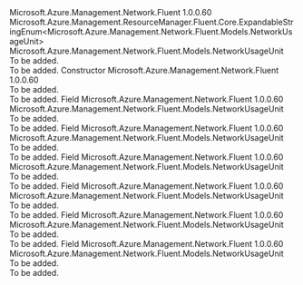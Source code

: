 <Type Name="NetworkUsageUnit" FullName="Microsoft.Azure.Management.Network.Fluent.Models.NetworkUsageUnit">
  <TypeSignature Language="C#" Value="public class NetworkUsageUnit : Microsoft.Azure.Management.ResourceManager.Fluent.Core.ExpandableStringEnum&lt;Microsoft.Azure.Management.Network.Fluent.Models.NetworkUsageUnit&gt;" />
  <TypeSignature Language="ILAsm" Value=".class public auto ansi beforefieldinit NetworkUsageUnit extends Microsoft.Azure.Management.ResourceManager.Fluent.Core.ExpandableStringEnum`1&lt;class Microsoft.Azure.Management.Network.Fluent.Models.NetworkUsageUnit&gt;" />
  <TypeSignature Language="DocId" Value="T:Microsoft.Azure.Management.Network.Fluent.Models.NetworkUsageUnit" />
  <TypeSignature Language="VB.NET" Value="Public Class NetworkUsageUnit&#xA;Inherits ExpandableStringEnum(Of NetworkUsageUnit)" />
  <TypeSignature Language="F#" Value="type NetworkUsageUnit = class&#xA;    inherit ExpandableStringEnum&lt;NetworkUsageUnit&gt;" />
  <AssemblyInfo>
    <AssemblyName>Microsoft.Azure.Management.Network.Fluent</AssemblyName>
    <AssemblyVersion>1.0.0.60</AssemblyVersion>
  </AssemblyInfo>
  <Base>
    <BaseTypeName>Microsoft.Azure.Management.ResourceManager.Fluent.Core.ExpandableStringEnum&lt;Microsoft.Azure.Management.Network.Fluent.Models.NetworkUsageUnit&gt;</BaseTypeName>
    <BaseTypeArguments>
      <BaseTypeArgument TypeParamName="!0">Microsoft.Azure.Management.Network.Fluent.Models.NetworkUsageUnit</BaseTypeArgument>
    </BaseTypeArguments>
  </Base>
  <Interfaces />
  <Docs>
    <summary>To be added.</summary>
    <remarks>To be added.</remarks>
  </Docs>
  <Members>
    <Member MemberName=".ctor">
      <MemberSignature Language="C#" Value="public NetworkUsageUnit ();" />
      <MemberSignature Language="ILAsm" Value=".method public hidebysig specialname rtspecialname instance void .ctor() cil managed" />
      <MemberSignature Language="DocId" Value="M:Microsoft.Azure.Management.Network.Fluent.Models.NetworkUsageUnit.#ctor" />
      <MemberSignature Language="VB.NET" Value="Public Sub New ()" />
      <MemberType>Constructor</MemberType>
      <AssemblyInfo>
        <AssemblyName>Microsoft.Azure.Management.Network.Fluent</AssemblyName>
        <AssemblyVersion>1.0.0.60</AssemblyVersion>
      </AssemblyInfo>
      <Parameters />
      <Docs>
        <summary>To be added.</summary>
        <remarks>To be added.</remarks>
      </Docs>
    </Member>
    <Member MemberName="Bytes">
      <MemberSignature Language="C#" Value="public static readonly Microsoft.Azure.Management.Network.Fluent.Models.NetworkUsageUnit Bytes;" />
      <MemberSignature Language="ILAsm" Value=".field public static initonly class Microsoft.Azure.Management.Network.Fluent.Models.NetworkUsageUnit Bytes" />
      <MemberSignature Language="DocId" Value="F:Microsoft.Azure.Management.Network.Fluent.Models.NetworkUsageUnit.Bytes" />
      <MemberSignature Language="VB.NET" Value="Public Shared ReadOnly Bytes As NetworkUsageUnit " />
      <MemberSignature Language="F#" Value=" staticval mutable Bytes : Microsoft.Azure.Management.Network.Fluent.Models.NetworkUsageUnit" Usage="Microsoft.Azure.Management.Network.Fluent.Models.NetworkUsageUnit.Bytes" />
      <MemberType>Field</MemberType>
      <AssemblyInfo>
        <AssemblyName>Microsoft.Azure.Management.Network.Fluent</AssemblyName>
        <AssemblyVersion>1.0.0.60</AssemblyVersion>
      </AssemblyInfo>
      <ReturnValue>
        <ReturnType>Microsoft.Azure.Management.Network.Fluent.Models.NetworkUsageUnit</ReturnType>
      </ReturnValue>
      <Docs>
        <summary>To be added.</summary>
        <remarks>To be added.</remarks>
      </Docs>
    </Member>
    <Member MemberName="BytesPerSecond">
      <MemberSignature Language="C#" Value="public static readonly Microsoft.Azure.Management.Network.Fluent.Models.NetworkUsageUnit BytesPerSecond;" />
      <MemberSignature Language="ILAsm" Value=".field public static initonly class Microsoft.Azure.Management.Network.Fluent.Models.NetworkUsageUnit BytesPerSecond" />
      <MemberSignature Language="DocId" Value="F:Microsoft.Azure.Management.Network.Fluent.Models.NetworkUsageUnit.BytesPerSecond" />
      <MemberSignature Language="VB.NET" Value="Public Shared ReadOnly BytesPerSecond As NetworkUsageUnit " />
      <MemberSignature Language="F#" Value=" staticval mutable BytesPerSecond : Microsoft.Azure.Management.Network.Fluent.Models.NetworkUsageUnit" Usage="Microsoft.Azure.Management.Network.Fluent.Models.NetworkUsageUnit.BytesPerSecond" />
      <MemberType>Field</MemberType>
      <AssemblyInfo>
        <AssemblyName>Microsoft.Azure.Management.Network.Fluent</AssemblyName>
        <AssemblyVersion>1.0.0.60</AssemblyVersion>
      </AssemblyInfo>
      <ReturnValue>
        <ReturnType>Microsoft.Azure.Management.Network.Fluent.Models.NetworkUsageUnit</ReturnType>
      </ReturnValue>
      <Docs>
        <summary>To be added.</summary>
        <remarks>To be added.</remarks>
      </Docs>
    </Member>
    <Member MemberName="Count">
      <MemberSignature Language="C#" Value="public static readonly Microsoft.Azure.Management.Network.Fluent.Models.NetworkUsageUnit Count;" />
      <MemberSignature Language="ILAsm" Value=".field public static initonly class Microsoft.Azure.Management.Network.Fluent.Models.NetworkUsageUnit Count" />
      <MemberSignature Language="DocId" Value="F:Microsoft.Azure.Management.Network.Fluent.Models.NetworkUsageUnit.Count" />
      <MemberSignature Language="VB.NET" Value="Public Shared ReadOnly Count As NetworkUsageUnit " />
      <MemberSignature Language="F#" Value=" staticval mutable Count : Microsoft.Azure.Management.Network.Fluent.Models.NetworkUsageUnit" Usage="Microsoft.Azure.Management.Network.Fluent.Models.NetworkUsageUnit.Count" />
      <MemberType>Field</MemberType>
      <AssemblyInfo>
        <AssemblyName>Microsoft.Azure.Management.Network.Fluent</AssemblyName>
        <AssemblyVersion>1.0.0.60</AssemblyVersion>
      </AssemblyInfo>
      <ReturnValue>
        <ReturnType>Microsoft.Azure.Management.Network.Fluent.Models.NetworkUsageUnit</ReturnType>
      </ReturnValue>
      <Docs>
        <summary>To be added.</summary>
        <remarks>To be added.</remarks>
      </Docs>
    </Member>
    <Member MemberName="CountsPerSecond">
      <MemberSignature Language="C#" Value="public static readonly Microsoft.Azure.Management.Network.Fluent.Models.NetworkUsageUnit CountsPerSecond;" />
      <MemberSignature Language="ILAsm" Value=".field public static initonly class Microsoft.Azure.Management.Network.Fluent.Models.NetworkUsageUnit CountsPerSecond" />
      <MemberSignature Language="DocId" Value="F:Microsoft.Azure.Management.Network.Fluent.Models.NetworkUsageUnit.CountsPerSecond" />
      <MemberSignature Language="VB.NET" Value="Public Shared ReadOnly CountsPerSecond As NetworkUsageUnit " />
      <MemberSignature Language="F#" Value=" staticval mutable CountsPerSecond : Microsoft.Azure.Management.Network.Fluent.Models.NetworkUsageUnit" Usage="Microsoft.Azure.Management.Network.Fluent.Models.NetworkUsageUnit.CountsPerSecond" />
      <MemberType>Field</MemberType>
      <AssemblyInfo>
        <AssemblyName>Microsoft.Azure.Management.Network.Fluent</AssemblyName>
        <AssemblyVersion>1.0.0.60</AssemblyVersion>
      </AssemblyInfo>
      <ReturnValue>
        <ReturnType>Microsoft.Azure.Management.Network.Fluent.Models.NetworkUsageUnit</ReturnType>
      </ReturnValue>
      <Docs>
        <summary>To be added.</summary>
        <remarks>To be added.</remarks>
      </Docs>
    </Member>
    <Member MemberName="Percent">
      <MemberSignature Language="C#" Value="public static readonly Microsoft.Azure.Management.Network.Fluent.Models.NetworkUsageUnit Percent;" />
      <MemberSignature Language="ILAsm" Value=".field public static initonly class Microsoft.Azure.Management.Network.Fluent.Models.NetworkUsageUnit Percent" />
      <MemberSignature Language="DocId" Value="F:Microsoft.Azure.Management.Network.Fluent.Models.NetworkUsageUnit.Percent" />
      <MemberSignature Language="VB.NET" Value="Public Shared ReadOnly Percent As NetworkUsageUnit " />
      <MemberSignature Language="F#" Value=" staticval mutable Percent : Microsoft.Azure.Management.Network.Fluent.Models.NetworkUsageUnit" Usage="Microsoft.Azure.Management.Network.Fluent.Models.NetworkUsageUnit.Percent" />
      <MemberType>Field</MemberType>
      <AssemblyInfo>
        <AssemblyName>Microsoft.Azure.Management.Network.Fluent</AssemblyName>
        <AssemblyVersion>1.0.0.60</AssemblyVersion>
      </AssemblyInfo>
      <ReturnValue>
        <ReturnType>Microsoft.Azure.Management.Network.Fluent.Models.NetworkUsageUnit</ReturnType>
      </ReturnValue>
      <Docs>
        <summary>To be added.</summary>
        <remarks>To be added.</remarks>
      </Docs>
    </Member>
    <Member MemberName="Seconds">
      <MemberSignature Language="C#" Value="public static readonly Microsoft.Azure.Management.Network.Fluent.Models.NetworkUsageUnit Seconds;" />
      <MemberSignature Language="ILAsm" Value=".field public static initonly class Microsoft.Azure.Management.Network.Fluent.Models.NetworkUsageUnit Seconds" />
      <MemberSignature Language="DocId" Value="F:Microsoft.Azure.Management.Network.Fluent.Models.NetworkUsageUnit.Seconds" />
      <MemberSignature Language="VB.NET" Value="Public Shared ReadOnly Seconds As NetworkUsageUnit " />
      <MemberSignature Language="F#" Value=" staticval mutable Seconds : Microsoft.Azure.Management.Network.Fluent.Models.NetworkUsageUnit" Usage="Microsoft.Azure.Management.Network.Fluent.Models.NetworkUsageUnit.Seconds" />
      <MemberType>Field</MemberType>
      <AssemblyInfo>
        <AssemblyName>Microsoft.Azure.Management.Network.Fluent</AssemblyName>
        <AssemblyVersion>1.0.0.60</AssemblyVersion>
      </AssemblyInfo>
      <ReturnValue>
        <ReturnType>Microsoft.Azure.Management.Network.Fluent.Models.NetworkUsageUnit</ReturnType>
      </ReturnValue>
      <Docs>
        <summary>To be added.</summary>
        <remarks>To be added.</remarks>
      </Docs>
    </Member>
  </Members>
</Type>